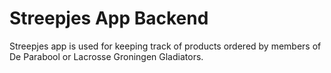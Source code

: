 # Streepjes App Backend

Streepjes app is used for keeping track of products ordered by members of De Parabool or Lacrosse Groningen Gladiators.